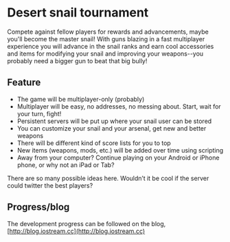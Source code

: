 Desert snail tournament
=======================
Compete against fellow players for rewards and advancements, maybe you'll become
the master snail!
With guns blazing in a fast multiplayer experience you will advance in the snail
ranks and earn cool accessories and items for modifying your snail and improving
your weapons--you probably need a bigger gun to beat that big bully!


Feature
------------

* The game will be multiplayer-only (probably)
* Multiplayer will be easy, no addresses, no messing about. Start, wait for your turn, fight!
* Persistent servers will be put up where your snail user can be stored
* You can customize your snail and your arsenal, get new and better weapons
* There will be different kind of score lists for you to top
* New items (weapons, mods, etc.) will be added over time using scripting
* Away from your computer? Continue playing on your Android or iPhone phone, or why not an iPad or Tab?

There are so many possible ideas here. Wouldn’t it be cool if the server could twitter the best players?

Progress/blog
-------------
The development progress can be followed on the blog, [http://blog.iostream.cc](http://blog.iostream.cc)

  


   
